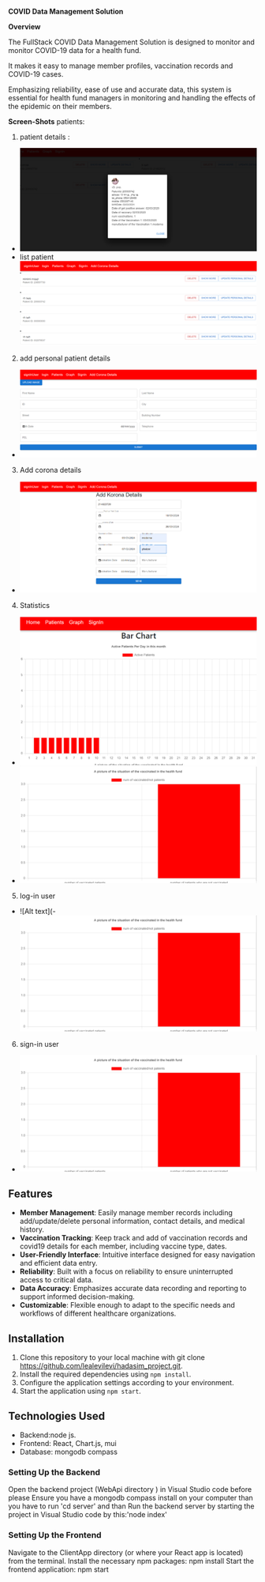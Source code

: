 


**COVID Data Management Solution**


**Overview**


The FullStack COVID Data Management Solution is designed to monitor and monitor COVID-19 data for a health fund.

It makes it easy to manage member profiles, vaccination records and COVID-19 cases. 

Emphasizing reliability, ease of use and accurate data, this system is essential for health fund managers in monitoring and handling the effects of the epidemic on their members.


**Screen-Shots**
patients:

1. patient details :
 -  ![Alt text](https://github.com/lealevilevi/hadasim_project/blob/master/patient_details.png)
 -  list patient
 ![Alt text](https://github.com/lealevilevi/hadasim_project/blob/master/personal_details_2.png)
2. add  personal patient details
-  ![Alt text](https://github.com/lealevilevi/hadasim_project/blob/master/add_personal_details.png)
3.  Add corona details
-  ![Alt text](https://github.com/lealevilevi/hadasim_project/blob/master/add_corona_details.png)
4. Statistics
-  ![Alt text](https://github.com/lealevilevi/hadasim_project/blob/master/statistic_details1.png)
-  ![Alt text](https://github.com/lealevilevi/hadasim_project/blob/master/statistic_setails2.png)
5. log-in user
-  ![Alt text](-  ![Alt text](https://github.com/lealevilevi/hadasim_project/blob/master/statistic_setails2.png)
6. sign-in user
-  ![Alt text](https://github.com/lealevilevi/hadasim_project/blob/master/statistic_setails2.png)

## Features
- **Member Management**: Easily manage member records including add/update/delete personal information, contact details, and medical history.
- **Vaccination Tracking**: Keep track and add of vaccination records
and covid19 details for each member, including vaccine type, dates.
- **User-Friendly Interface**: Intuitive interface designed for easy navigation and efficient data entry.
- **Reliability**: Built with a focus on reliability to ensure uninterrupted access to critical data.
- **Data Accuracy**: Emphasizes accurate data recording and reporting to support informed decision-making.
- **Customizable**: Flexible enough to adapt to the specific needs and workflows of different healthcare organizations.

## Installation 
1. Clone this repository to your local machine with
git clone https://github.com/lealevilevi/hadasim_project.git.
2. Install the required dependencies using `npm install`.
3. Configure the application settings according to your environment.
4. Start the application using `npm start`.

## Technologies Used
- Backend:node js.
- Frontend: React, Chart.js, mui
- Database: mongodb compass

### Setting Up the Backend
Open the backend project (WebApi directory ) in Visual Studio code 
before please Ensure you have a mongodb compass install on your computer
than you have to run 'cd server' and than
Run the backend server by starting the project in Visual Studio 
code by this:'node index'


### Setting Up the Frontend
Navigate to the ClientApp directory (or where your React app is located) from the terminal.
Install the necessary npm packages: npm install
Start the frontend application: npm start



